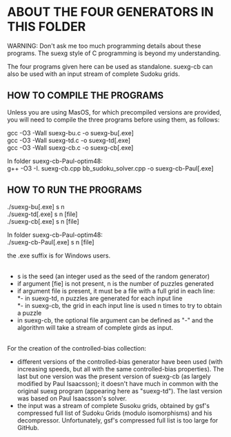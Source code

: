 
# ABOUT THE FOUR GENERATORS IN THIS FOLDER

WARNING: Don't ask me too much programming details about these programs. The suexg style of C programming is beyond my understanding. <br>

The four programs given here can be used as standalone. suexg-cb can also be used with an input stream of complete Sudoku grids. <br>


## HOW TO COMPILE THE PROGRAMS

Unless you are using MasOS, for which precompiled versions are provided, you will need to compile the three programs before using them, as follows: 

gcc -O3 -Wall suexg-bu.c -o suexg-bu[.exe] <br>
gcc -O3 -Wall suexg-td.c -o suexg-td[.exe] <br>
gcc -O3 -Wall suexg-cb.c -o suexg-cb[.exe] <br>

In folder suexg-cb-Paul-optim48: <br>
g++ -O3 -I. suexg-cb.cpp bb_sudoku_solver.cpp -o suexg-cb-Paul[.exe] <br>



## HOW TO RUN THE PROGRAMS

./suexg-bu[.exe] s n <br>
./suexg-td[.exe] s n [file] <br>
./suexg-cb[.exe] s n [file] <br>

In folder suexg-cb-Paul-optim48:<br>
./suexg-cb-Paul[.exe] s n [file] <br>

the .exe suffix is for Windows users. <br><br>

* s is the seed (an integer used as the seed of the random generator) <br>
* if argument [fie] is not present, n is the number of puzzles generated  <br>
* if argument file is present, it must be a file with a full grid in each line:  <br>
*- in suexg-td, n puzzles are generated for each input line <br>
*- in suexg-cb, the grid in each input line is used n times to try to obtain a puzzle <br>
* in suexg-cb, the optional file argument can be defined as "-" and the algorithm will take a stream of complete girds as input. <br><br>

For the creation of the controlled-bias collection: <br>
* different versions of the controlled-bias generator have been used (with increasing speeds, but all with the same controlled-bias properties). The last but one version was the present version of suexg-cb (as largely modified by Paul Isaacsson); it doesn't have much in common with the original suexg program (appearing here as "suexg-td"). The last version was based on Paul Isaacsson's solver. <br>
* the input was a stream of complete Susoku grids, obtained by gsf's compressed full list of Sudoku Grids (modulo isomorphisms) and his decompressor. Unfortunately, gsf's compressed full list is too large for GitHub. <br>
